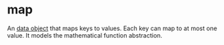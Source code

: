 # map

An [data object](/computer_science/definitions.md#data_object) that maps keys to values. Each key can map to at most one value. It models the mathematical function abstraction. 
